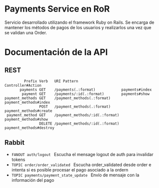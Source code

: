 # Payments Service en RoR

Servicio desarrollado utilizando el framework Ruby on Rails. Se encarga de mantener los métodos de pagos de los usuarios y realizarlos una vez que se validan una Order.


# Documentación de la API
## REST
             Prefix Verb   URI Pattern                    Controller#Action
           payments GET    /payments(.:format)            payments#index
            payment GET    /payments/:id(.:format)        payments#show
    payment_methods GET    /payment_methods(.:format)     payment_methods#index
                    POST   /payment_methods(.:format)     payment_methods#create
     payment_method GET    /payment_methods/:id(.:format) payment_methods#show
                    DELETE /payment_methods/:id(.:format) payment_methods#destroy

## Rabbit

 - ```FANOUT auth/logout ```
 Escucha el mensage logout de auth para invalidar tokens
  - ```TOPIC order/order_validated ```
Escucha order_validated desde order e intenta si es posible procesar el pago asociado a la ordern
  - ```TOPIC payments/payment_state_update ```
 Envío de mensaje con la información del pago
